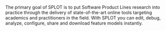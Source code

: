 The primary goal of SPLOT is to put Software Product Lines research into practice through the delivery of state-of-the-art online tools targeting academics and practitioners in the field. With SPLOT you can edit, debug, analyze, configure, share and download feature models instantly.